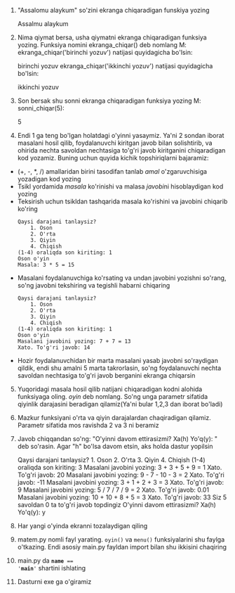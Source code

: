  1. "Assalomu alaykum" so'zini ekranga chiqaradigan funskiya yozing

    
    Assalmu alaykum

2. Nima qiymat bersa, usha qiymatni ekranga chiqaradigan funksiya yozing. Funksiya nomini ekranga_chiqar() deb nomlang
M: ekranga_chiqar('birinchi yozuv') natijasi quyidagicha bo'lsin:
    
    
    birinchi yozuv
ekranga_chiqar('ikkinchi yozuv') natijasi quyidagicha bo'lsin:


    ikkinchi yozuv
3. Son bersak shu sonni ekranga chiqaradigan funksiya yozing
M: sonni_chiqar(5):


    5
4. Endi 1 ga teng bo'lgan holatdagi o'yinni yasaymiz. Ya'ni 2 sondan iborat masalani hosil qilib, foydalanuvchi kiritgan javob bilan solishtirib, va ohirida nechta savoldan nechtasiga to'g'ri javob kiritganini chiqaradigan kod yozamiz. Buning uchun quyida kichik topshiriqlarni bajaramiz:
<ul>
<li>(+, -, *, /) amallaridan birini tasodifan tanlab <i>amal</i> o'zgaruvchisiga yozadigan kod yozing</li>
<li>Tsikl yordamida <i>masala</i> ko'rinishi va malasa <i>javobi</i>ni hisoblaydigan kod yozing</li>
<li>Teksirish uchun tsikldan tashqarida masala ko'rishini va javobini chiqarib ko'ring</li>

    
    Qaysi darajani tanlaysiz?
        1. Oson
        2. O'rta
        3. Qiyin
        4. Chiqish
    (1-4) oraliqda son kiriting: 1
    Oson o'yin
    Masala: 3 * 5 = 15
<li>Masalani foydalanuvchiga ko'rsating va undan javobini yozishni so'rang, so'ng javobni tekshiring va tegishli habarni chiqaring</li>

    Qaysi darajani tanlaysiz?
        1. Oson
        2. O'rta
        3. Qiyin
        4. Chiqish
    (1-4) oraliqda son kiriting: 1
    Oson o'yin
    Masalani javobini yozing: 7 + 7 = 13
    Xato. To'g'ri javob: 14
<li>Hozir foydalanuvchidan bir marta masalani yasab javobni so'raydigan qildik, endi shu amalni 5 marta takrorlasin, so'ng foydalanuvchi nechta savoldan nechtasiga to'g'ri javob berganini ekranga chiqarsin </li>
</ul>

5. Yuqoridagi masala hosil qilib natijani chiqaradigan kodni alohida funksiyaga oling. <i>oyin</i> deb nomlang. So'ng unga parametr sifatida qiyinlik darajasini beradigan qilamiz(Ya'ni bular 1,2,3 dan iborat bo'ladi) 

6. Mazkur funksiyani o'rta va qiyin darajalardan chaqiradigan qilamiz. Parametr sifatida mos ravishda 2 va 3 ni beramiz
7. Javob chiqqandan so'ng: "O'yinni davom ettirasizmi? Xa(h) Yo'q(y): " deb so'rasin. Agar "h" bo'lsa davom etsin, aks holda dastur yopilsin

    
    Qaysi darajani tanlaysiz?
            1. Oson
            2. O'rta
            3. Qiyin
            4. Chiqish
        (1-4) oraliqda son kiriting: 3
    Masalani javobini yozing: 3 + 3 + 5 + 9 = 1
    Xato. To'g'ri javob: 20
    Masalani javobini yozing: 9 - 7 - 10 - 3 = 2
    Xato. To'g'ri javob: -11
    Masalani javobini yozing: 3 + 1 + 2 + 3 = 3
    Xato. To'g'ri javob: 9
    Masalani javobini yozing: 5 / 7 / 7 / 9 = 2
    Xato. To'g'ri javob: 0.01
    Masalani javobini yozing: 10 + 10 + 8 + 5 = 3
    Xato. To'g'ri javob: 33
    Siz 5 savoldan 0 ta to'g'ri javob topdingiz
    O'yinni davom ettirasizmi? Xa(h) Yo'q(y): y
8. Har yangi o'yinda ekranni tozalaydigan qiling
9. matem.py nomli fayl yarating. <code>oyin()</code> va <code>menu()</code> funksiyalarini shu faylga o'tkazing. Endi asosiy main.py fayldan import bilan shu ikkisini chaqiring 
10. main.py da <code>__name__ == '__main__'</code> shartini ishlating
11. Dasturni exe ga o'giramiz
